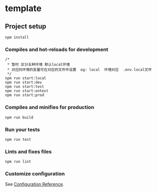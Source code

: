 # template

## Project setup
```
npm install
```

### Compiles and hot-reloads for development
```
/* 
 * 暂时 区分五种环境 默认local环境  
 * 对应的环境的变量可在对应的文件中设置  eg: local  环境对应  .env.local文件
 */
npm run start:local
npm run start:dev
npm run start:test
npm run start:ontest
npm run start:prod
```

### Compiles and minifies for production
```
npm run build
```

### Run your tests
```
npm run test
```

### Lints and fixes files
```
npm run lint
```

### Customize configuration
See [Configuration Reference](https://cli.vuejs.org/config/).
